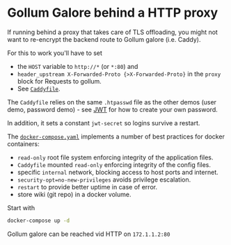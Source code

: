 Gollum Galore behind a HTTP proxy
====

If running behind a proxy that takes care of TLS offloading, you might not want to re-encrypt the backend route to
Gollum galore (i.e. Caddy).

For this to work you'll have to set

* the `HOST` variable to `http://*` (or `*:80`) and
* `header_upstream X-Forwarded-Proto {>X-Forwarded-Proto}` in the `proxy` block for Requests to gollum.
* See [`Caddyfile`](config/Caddyfile).

The `Caddyfile` relies on the same `.htpasswd` file as the other demos (user demo, password demo) - 
see [JWT](../../README.md#jwt) for how to create your own password.  

In addition, it sets a constant `jwt-secret` so logins survive a restart.

The [`docker-compose.yaml`](docker-compose.yaml) implements a number of best practices for docker containers:

* `read-only` root file system enforcing integrity of the application files.
* `Caddyfile` mounted `read-only` enforcing integrity of the config files.
* specific `internal` network, blocking access to host ports and internet.
* `security-opt=no-new-privileges` avoids privilege escalation. 
* `restart` to provide better uptime in case of error.
* store wiki (git repo) in a docker volume.

Start with 

```bash
docker-compose up -d
```

Gollum galore can be reached vid HTTP on `172.1.1.2:80`
